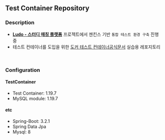## Test Container Repository
### Description
- **[Ludo - 스터디 매칭 플랫폼](https://github.com/Ludo-SMP/ludo)** 프로젝트에서 젠킨스 기반 `통합 테스트 환경 구축` 진행 중
- 테스트 컨테이너를 도입을 위한 [도커 테스트 컨테이너공식문서](https://java.testcontainers.org/features/creating_container/) 실습용 레포지토리 

<br>

### Configuration
#### TestContainer
- Test Container: 1.19.7
- MySQL module: 1.19.7

#### etc
- Spring-Boot: 3.2.1
- Spring Data Jpa
- Mysql: 8